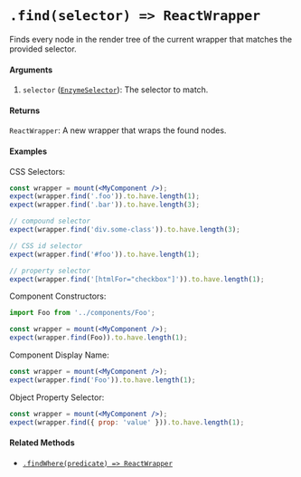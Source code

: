 # `.find(selector) => ReactWrapper`

Finds every node in the render tree of the current wrapper that matches the provided selector.


#### Arguments

1. `selector` ([`EnzymeSelector`](../selector.md)): The selector to match.



#### Returns

`ReactWrapper`: A new wrapper that wraps the found nodes.



#### Examples

CSS Selectors:
```jsx
const wrapper = mount(<MyComponent />);
expect(wrapper.find('.foo')).to.have.length(1);
expect(wrapper.find('.bar')).to.have.length(3);

// compound selector
expect(wrapper.find('div.some-class')).to.have.length(3);

// CSS id selector
expect(wrapper.find('#foo')).to.have.length(1);

// property selector
expect(wrapper.find('[htmlFor="checkbox"]')).to.have.length(1);
```

Component Constructors:
```jsx
import Foo from '../components/Foo';

const wrapper = mount(<MyComponent />);
expect(wrapper.find(Foo)).to.have.length(1);
```

Component Display Name:
```jsx
const wrapper = mount(<MyComponent />);
expect(wrapper.find('Foo')).to.have.length(1);
```

Object Property Selector:
```jsx
const wrapper = mount(<MyComponent />);
expect(wrapper.find({ prop: 'value' })).to.have.length(1);
```

#### Related Methods

- [`.findWhere(predicate) => ReactWrapper`](findWhere.md)
